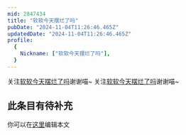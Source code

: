 ```yaml
---
mid: 2847434
title: "软软今天摆烂了吗"
pubDate: "2024-11-04T11:26:46.465Z"
updatedDate: "2024-11-04T11:26:46.465Z"
profile:
  {
    Nickname: ["软软今天摆烂了吗"],
  }
---
```


关注[软软今天摆烂了吗](https://space.bilibili.com/2847434)谢谢喵~ 关注[软软今天摆烂了吗](https://space.bilibili.com/2847434)谢谢喵~

## 此条目有待补充
你可以在[这里](https://github.com/Yuhanawa/VTuber.ICU-Content/edit/master/v/软软今天摆烂了吗/index.md)编辑本文
